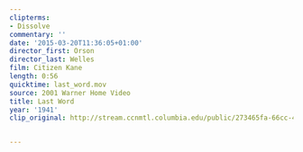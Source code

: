 ```yaml
---
clipterms:
- Dissolve
commentary: ''
date: '2015-03-20T11:36:05+01:00'
director_first: Orson
director_last: Welles
film: Citizen Kane
length: 0:56
quicktime: last_word.mov
source: 2001 Warner Home Video
title: Last Word
year: '1941'
clip_original: http://stream.ccnmtl.columbia.edu/public/273465fa-66cc-4aee-8a50-76e062cc38c9_480-058_citizenkane2_FLG_et.mp4


---
```


